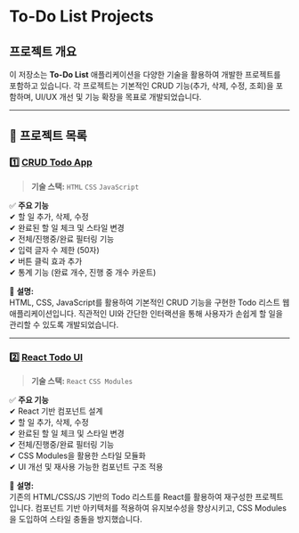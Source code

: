 # To-Do List Projects

## 프로젝트 개요
이 저장소는 **To-Do List** 애플리케이션을 다양한 기술을 활용하여 개발한 프로젝트를 포함하고 있습니다. 
각 프로젝트는 기본적인 CRUD 기능(추가, 삭제, 수정, 조회)을 포함하며, UI/UX 개선 및 기능 확장을 목표로 개발되었습니다.

---
## 📂 프로젝트 목록

### 1️⃣ [CRUD Todo App](./crud-todo-app)
> **기술 스택:** `HTML` `CSS` `JavaScript`

✅ **주요 기능**  
✔ 할 일 추가, 삭제, 수정  
✔ 완료된 할 일 체크 및 스타일 변경  
✔ 전체/진행중/완료 필터링 기능  
✔ 입력 글자 수 제한 (50자)  
✔ 버튼 클릭 효과 추가  
✔ 통계 기능 (완료 개수, 진행 중 개수 카운트)

📌 **설명:**  
HTML, CSS, JavaScript를 활용하여 기본적인 CRUD 기능을 구현한 Todo 리스트 웹 애플리케이션입니다. 
직관적인 UI와 간단한 인터랙션을 통해 사용자가 손쉽게 할 일을 관리할 수 있도록 개발되었습니다.

---

### 2️⃣ [React Todo UI](./todo-ui-react)
> **기술 스택:** `React` `CSS Modules`

✅ **주요 기능**  
✔ React 기반 컴포넌트 설계  
✔ 할 일 추가, 삭제, 수정  
✔ 완료된 할 일 체크 및 스타일 변경  
✔ 전체/진행중/완료 필터링 기능  
✔ CSS Modules을 활용한 스타일 모듈화  
✔ UI 개선 및 재사용 가능한 컴포넌트 구조 적용  

📌 **설명:**  
기존의 HTML/CSS/JS 기반의 Todo 리스트를 React를 활용하여 재구성한 프로젝트입니다. 
컴포넌트 기반 아키텍처를 적용하여 유지보수성을 향상시키고, CSS Modules을 도입하여 스타일 충돌을 방지했습니다.


